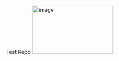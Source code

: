 Test Repo
<img width="219" height="131" alt="image" src="https://github.com/user-attachments/assets/2c0ae9c0-f021-4aa6-92ce-c7552729f458" />
